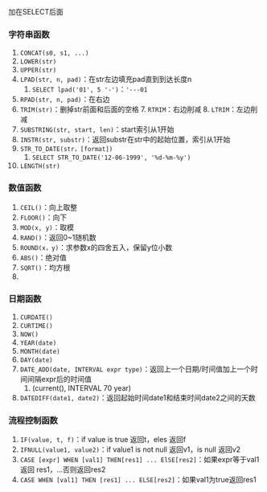 加在SELECT后面
### 字符串函数
1. `CONCAT(s0, s1, ...)`
2. `LOWER(str)`
3. `UPPER(str)`
4. `LPAD(str, n, pad)`：在str左边填充pad直到到达长度n
	1. `SELECT lpad('01', 5 '-')`：`'---01`
5. `RPAD(str, n, pad)`：在右边 
6. `TRIM(str)`：删掉str前面和后面的空格
	7. `RTRIM`：右边削减
	8. `LTRIM`：左边削减
7. `SUBSTRING(str, start, len)`：start索引从1开始
8. `INSTR(str, substr)`：返回substr在str中的起始位置，索引从1开始
9. `STR_TO_DATE(str，[format])`
	1. `SELECT STR_TO_DATE('12-06-1999', '%d-%m-%y')`
10. `LENGTH(str)`

### 数值函数
1. `CEIL()`：向上取整
2. `FLOOR()`：向下
3. `MOD(x, y)`：取模
4. `RAND()`：返回0~1随机数
5. `ROUND(x，y)`：求参数x的四舍五入，保留y位小数
6. `ABS()`：绝对值
7. `SQRT()`：均方根
8. 

### 日期函数
1. `CURDATE()`
2. `CURTIME()`
3. `NOW()`
4. `YEAR(date)`
5. `MONTH(date)`
6. `DAY(date)`
7. `DATE_ADD(date, INTERVAL expr type)`：返回上一个日期/时间值加上一个时间间隔expr后的时间值
	1. (current(), INTERVAL 70 year)
8. `DATEDIFF(date1, date2)`：返回起始时间date1和结束时间date2之间的天数

### 流程控制函数  
1. `IF(value, t, f)`：if value is true 返回t，eles 返回f
2. `IFNULL(value1, value2)`：if value1 is not null 返回v1，is null 返回v2
3. `CASE [expr] WHEN [val1] THEN[res1] ... ElSE[res2]`：如果expr等于val1返回 res1，...否则返回res2
4. `CASE WHEN [val1] THEN [res1] ... ELSE[res2]`：如果val1为true返回res1
